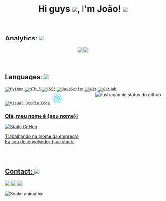 <h1 align= center>Hi guys <img src="https://github.com/joaaaoferr/joaaaoferr/assets/138161914/915d7d3d-56c2-4c1c-9b1f-fb25d7eee35c" width="50px">, I'm João! <img src="https://github.com/joaaaoferr/joaaaoferr/assets/138161914/78b99901-965b-43df-99b6-611f0e056995" width="50px"/></h1><br>
<div align="center">
  <h2 align = "left">Analytics: <img src="https://gifs.eco.br/wp-content/uploads/2022/10/gifs-de-graficos-0.gif" width="50px"> </h2>
  <a href="https://github.com/joaaaoferr/joaaaoferr">
  <img height="180em" src="https://github-readme-stats.vercel.app/api?username=joaaaoferr&show_icons=true&theme=dark&include_all_commits=true&count_private=true"/>
  <img height="140em" src="https://github-readme-stats.vercel.app/api/top-langs/?username=JoaoOlivera&layout=compact&langs_count=7&theme=dark" />
</div>
<div style="display: inline_block"><br><br>
 

<h2 align="left"> Languages: <img src="https://em-content.zobj.net/source/microsoft-teams/337/man-technologist_1f468-200d-1f4bb.png" width="55px"> </h2>
<code><img width="40px" src="https://cdn.jsdelivr.net/gh/devicons/devicon/icons/python/python-original-wordmark.svg" title = "Python"/></code>
<code><img width="40px" src="https://cdn.jsdelivr.net/gh/devicons/devicon/icons/html5/html5-original-wordmark.svg" title = "HTML5"/></code>
<code><img width="40px" src="https://cdn.jsdelivr.net/gh/devicons/devicon/icons/css3/css3-original-wordmark.svg" title = "CSS3"/></code>
<code><img width="35px" src="https://cdn.jsdelivr.net/gh/devicons/devicon/icons/javascript/javascript-original.svg" title = "JavaScript"/></code>
<code><img width="35px" src="https://cdn.jsdelivr.net/gh/devicons/devicon/icons/git/git-original.svg" title = "Git"/></code>
<code><img width="40px" src="https://cdn.jsdelivr.net/gh/devicons/devicon/icons/github/github-original.svg" title = "GitHub"/></code>
<code><img width="40px" src="https://i.imgur.com/LMX3yhx.png" title = "Visual Studio Code"/></code>
<code><img height="40"  src="https://raw.githubusercontent.com/github/explore/80688e429a7d4ef2fca1e82350fe8e3517d3494d/topics/react/react.png" title="REACT"/></code>




<img align='right' src="https://github-readme-stats.vercel.app/api?username=JoaoOlivera&show_icons=true&title_color=783c00&text_color=af552e&icon_color=783c00&bg_color=f8efd4&cache_seconds=2300" alt="ilustração do status do github">

### Olá, meu nome é {seu nome}!

<img src="https://img.shields.io/static/v1?label=Overview&message=SEUNOME&color=f8efd4&style=for-the-badge&logo=GitHub" alt="Static GitHub">

<p>Trabalhando na {nome da empresa}<br/> Eu sou desenvolvedor {sua stack}</p>
  
</div>
  
  ##
 
<div> 
      <br><h2>Contact: <img src="https://em-content.zobj.net/source/microsoft-teams/337/telephone-receiver_1f4de.png" width="35px"></h2>
  <a href="https://www.instagram.com/0liverasz/" target="_blank"><img src="https://img.shields.io/badge/-Instagram-%23E4405F?style=for-the-badge&logo=instagram&logoColor=white" target="_blank"></a>
  <a href = "mailto:jvoferreira0w2@gmail.com"><img src="https://img.shields.io/badge/-Gmail-%23333?style=for-the-badge&logo=gmail&logoColor=white" target="_blank"></a>
  <a href="https://www.linkedin.com/in/joao-vitor-oliveira-ferreira-44b2a0239/" target="_blank"><img src="https://img.shields.io/badge/-LinkedIn-%230077B5?style=for-the-badge&logo=linkedin&logoColor=white" target="_blank"></a> 

  
  
  
 
  ![Snake animation](https://github.com/joaaaoferr/joaaaoferr/blob/output/github-contribution-grid-snake.svg)
 
</div>
